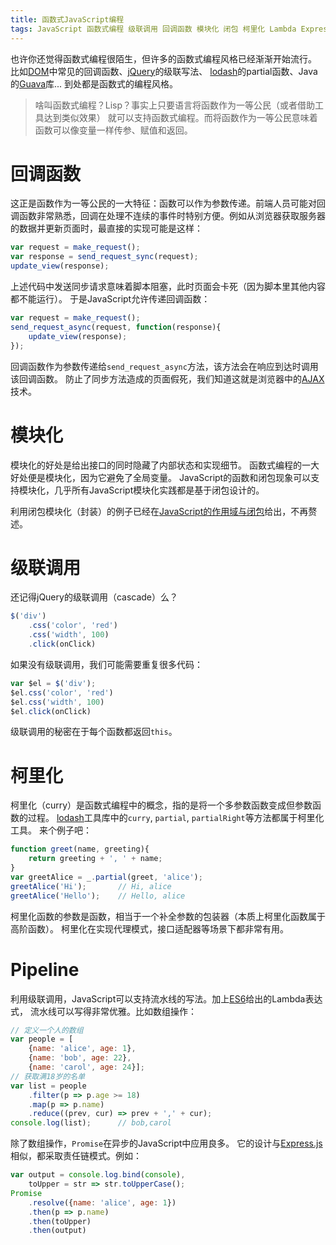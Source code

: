 ```yaml
---
title: 函数式JavaScript编程
tags: JavaScript 函数式编程 级联调用 回调函数 模块化 闭包 柯里化 Lambda Express.js
---
```


也许你还觉得函数式编程很陌生，但许多的函数式编程风格已经渐渐开始流行。
比如[DOM][dom]中常见的回调函数、[jQuery][jquery]的级联写法、
[lodash][lodash]的partial函数、Java的[Guava][guava]库...
到处都是函数式的编程风格。

> 啥叫函数式编程？Lisp？事实上只要语言将函数作为一等公民（或者借助工具达到类似效果）
> 就可以支持函数式编程。而将函数作为一等公民意味着函数可以像变量一样传参、赋值和返回。

<!--more-->

# 回调函数

这正是函数作为一等公民的一大特征：函数可以作为参数传递。前端人员可能对回调函数非常熟悉，回调在处理不连续的事件时特别方便。例如从浏览器获取服务器的数据并更新页面时，最直接的实现可能是这样：

```javascript
var request = make_request();
var response = send_request_sync(request);
update_view(response);
```

上述代码中发送同步请求意味着脚本阻塞，此时页面会卡死（因为脚本里其他内容都不能运行）。
于是JavaScript允许传递回调函数：

```javascript
var request = make_request();
send_request_async(request, function(response){
    update_view(response);
});
```

回调函数作为参数传递给`send_request_async`方法，该方法会在响应到达时调用该回调函数。
防止了同步方法造成的页面假死，我们知道这就是浏览器中的[AJAX][ajax]技术。

# 模块化

模块化的好处是给出接口的同时隐藏了内部状态和实现细节。
函数式编程的一大好处便是模块化，因为它避免了全局变量。
JavaScript的函数和闭包现象可以支持模块化，几乎所有JavaScript模块化实践都是基于闭包设计的。

利用闭包模块化（封装）的例子已经在[JavaScript的作用域与闭包][js-scope]给出，不再赘述。

# 级联调用

还记得jQuery的级联调用（cascade）么？

```javascript
$('div')
    .css('color', 'red')
    .css('width', 100)
    .click(onClick)
```

如果没有级联调用，我们可能需要重复很多代码：

```javascript
var $el = $('div');
$el.css('color', 'red')
$el.css('width', 100)
$el.click(onClick)
```

级联调用的秘密在于每个函数都返回`this`。

# 柯里化

柯里化（curry）是函数式编程中的概念，指的是将一个多参数函数变成但参数函数的过程。
[lodash][lodash]工具库中的`curry`, `partial`, `partialRight`等方法都属于柯里化工具。
来个例子吧：

```javascript
function greet(name, greeting){
    return greeting + ', ' + name;
}
var greetAlice = _.partial(greet, 'alice');
greetAlice('Hi');       // Hi, alice
greetAlice('Hello');    // Hello, alice
```

柯里化函数的参数是函数，相当于一个补全参数的包装器（本质上柯里化函数属于高阶函数）。
柯里化在实现代理模式，接口适配器等场景下都非常有用。

# Pipeline

利用级联调用，JavaScript可以支持流水线的写法。加上[ES6][es6]给出的Lambda表达式，
流水线可以写得非常优雅。比如数组操作：

```javascript
// 定义一个人的数组
var people = [
    {name: 'alice', age: 1}, 
    {name: 'bob', age: 22},
    {name: 'carol', age: 24}];
// 获取满18岁的名单
var list = people
    .filter(p => p.age >= 18)
    .map(p => p.name)
    .reduce((prev, cur) => prev + ',' + cur);
console.log(list);      // bob,carol
```

除了数组操作，`Promise`在异步的JavaScript中应用良多。
它的设计与[Express.js][express]相似，都采取责任链模式。例如：

```javascript
var output = console.log.bind(console),
    toUpper = str => str.toUpperCase();
Promise
    .resolve({name: 'alice', age: 1})
    .then(p => p.name)
    .then(toUpper)
    .then(output)
```

[ajax]: https://es.wikipedia.org/wiki/AJAX
[dom]: https://en.wikipedia.org/wiki/Document_Object_Model
[jquery]: http://jquery.com/
[guava]: http://code.google.com/p/guava-libraries
[lodash]: https://lodash.com/
[js-scope]: /2016/02/05/js-scope.html
[express]: http://www.expressjs.com.cn/4x/api.html
[es6]: https://nodejs.org/en/docs/es6/
